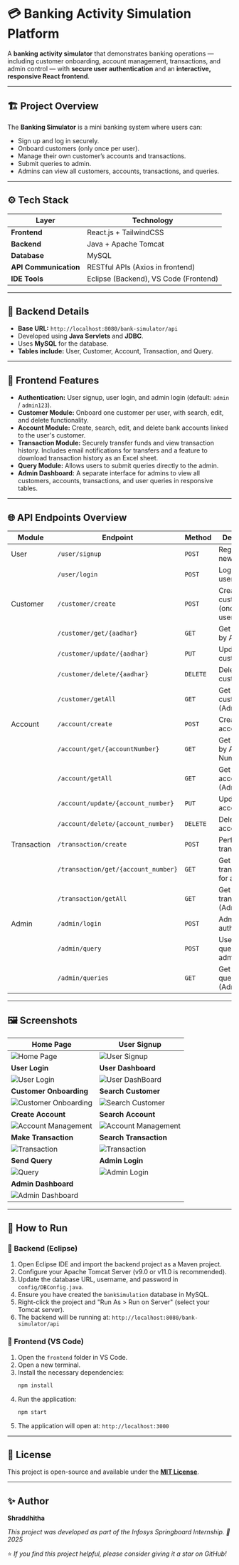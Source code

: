 
# 💳 Banking Activity Simulation Platform

A **banking activity simulator** that demonstrates  banking operations — including customer onboarding, account management, transactions, and admin control — with **secure user authentication** and an **interactive, responsive React frontend**.

---

## 🏗️ Project Overview

The **Banking Simulator** is a mini banking system where users can:
- Sign up and log in securely.
- Onboard customers (only once per user).
- Manage their own customer’s accounts and transactions.
- Submit queries to admin.
- Admins can view all customers, accounts, transactions, and queries.

---

## ⚙️ Tech Stack

| Layer | Technology |
|--------|-------------|
| **Frontend** | React.js  + TailwindCSS |
| **Backend** | Java  + Apache Tomcat |
| **Database** | MySQL |
| **API Communication** | RESTful APIs (Axios in frontend) |
| **IDE Tools** | Eclipse (Backend), VS Code (Frontend) |

---

## 🧩 Backend Details

- **Base URL:** `http://localhost:8080/bank-simulator/api`
- Developed using **Java Servlets** and **JDBC**.
- Uses **MySQL** for the database.
- **Tables include:** User, Customer, Account, Transaction, and Query.


-----

## 🚀 Frontend Features
* **Authentication:** User signup, user login, and admin login (default: `admin` / `admin123`).
* **Customer Module:** Onboard one customer per user, with search, edit, and delete functionality.
* **Account Module:** Create, search, edit, and delete bank accounts linked to the user's customer.
* **Transaction Module:** Securely transfer funds and view transaction history. Includes email notifications for transfers and a feature to download transaction history as an Excel sheet.
* **Query Module:** Allows users to submit queries directly to the admin.
* **Admin Dashboard:** A separate interface for admins to view all customers, accounts, transactions, and user queries in responsive tables.
-----

## 🌐 API Endpoints Overview

| Module | Endpoint | Method | Description |
|---|---|---|---|
| User | `/user/signup` | `POST` | Register a new user |
| | `/user/login` | `POST` | Login existing user |
| Customer | `/customer/create` | `POST` | Create new customer (once per user) |
| | `/customer/get/{aadhar}` | `GET` | Get customer by Aadhar |
| | `/customer/update/{aadhar}` | `PUT` | Update customer |
| | `/customer/delete/{aadhar}` | `DELETE` | Delete customer |
| | `/customer/getAll` | `GET` | Get all customers (Admin) |
| Account | `/account/create` | `POST` | Create account |
| | `/account/get/{accountNumber}` | `GET` | Get account by Account Number |
| | `/account/getAll` | `GET` | Get all accounts (Admin) |
| | `/account/update/{account_number}` | `PUT` | Update account |
| | `/account/delete/{account_number}` | `DELETE` | Delete account |
| Transaction | `/transaction/create` | `POST` | Perform transaction |
| | `/transaction/get/{account_number}` | `GET` | Get transactions for account |
| | `/transaction/getAll` | `GET` | Get all transactions (Admin) |
| Admin | `/admin/login` | `POST` | Admin authentication |
| | `/admin/query` | `POST` | User sends query to admin |
| | `/admin/queries` | `GET` | Get all user queries (Admin) |

-----



## 🖼️ Screenshots

| Home Page | User Signup |
|---|---|
| ![Home Page](./Banking%20Simulator/screenshots/home.jpg) | ![User Signup](./Banking%20Simulator/screenshots/signup.jpg) |
| **User Login** | **User Dashboard** |
| ![User Login](./Banking%20Simulator/screenshots/login.jpg) | ![User DashBoard](./Banking%20Simulator/screenshots/user_dashboard.jpg) |
| **Customer Onboarding** | **Search Customer** |
| ![Customer Onboarding](./Banking%20Simulator/screenshots/create_customer.jpg) | ![Search Customer](./Banking%20Simulator/screenshots/search_customer.jpg) |
| **Create Account** | **Search Account** |
| ![Account Management](./Banking%20Simulator/screenshots/create_account.jpg) | ![Account Management](./Banking%20Simulator/screenshots/search_account.jpg) |
| **Make Transaction** | **Search Transaction** |
| ![Transaction](./Banking%20Simulator/screenshots/make_transaction.jpg) | ![Transaction](./Banking%20Simulator/screenshots/search_transaction.jpg) |
| **Send Query** | **Admin Login** |
| ![Query](./Banking%20Simulator/screenshots/send_query.jpg) | ![Admin Login](./Banking%20Simulator/screenshots/admin_login.jpg) |
| **Admin Dashboard** |
| ![Admin Dashboard](./Banking%20Simulator/screenshots/admin_dashboard.jpg) | |
-----

## 🧰 How to Run

### 🔹 Backend (Eclipse)

1.  Open Eclipse IDE and import the backend project as a Maven project.
2.  Configure your Apache Tomcat Server (v9.0 or v11.0 is recommended).
3.  Update the database URL, username, and password in `config/DBConfig.java`.
4.  Ensure you have created the `bankSimulation` database in MySQL.
5.  Right-click the project and "Run As \> Run on Server" (select your Tomcat server).
6.  The backend will be running at: `http://localhost:8080/bank-simulator/api`

### 🔹 Frontend (VS Code)

1.  Open the `frontend` folder in VS Code.
2.  Open a new terminal.
3.  Install the necessary dependencies:
    ```bash
    npm install
    ```
4.  Run the application:
    ```bash
    npm start
    ```
5.  The application will open at: `http://localhost:3000`



-----

## 📜 License

This project is open-source and available under the **[MIT License](https://www.google.com/search?q=LICENSE)**.

-----

## ✨ Author

**Shraddhitha**

*This project was developed as part of the Infosys Springboard Internship.*
*📅 2025*

⭐ *If you find this project helpful, please consider giving it a star on GitHub\!*

```
